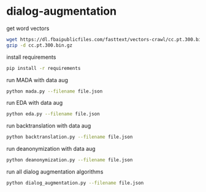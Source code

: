 # dialog-augmentation

get word vectors
```sh
wget https://dl.fbaipublicfiles.com/fasttext/vectors-crawl/cc.pt.300.bin.gz
gzip -d cc.pt.300.bin.gz
```

install requirements
```sh
pip install -r requirements
```

run MADA with data aug
```sh
python mada.py --filename file.json
```

run EDA with data aug
```sh
python eda.py --filename file.json
```

run backtranslation with data aug
```sh
python backtranslation.py --filename file.json
```

run deanonymization with data aug
```sh
python deanonymization.py --filename file.json
```

run all dialog augmentation algorithms
```sh
python dialog_augmentation.py --filename file.json
```
